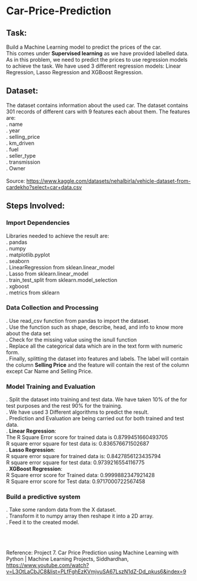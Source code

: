 # Car-Price-Prediction
## Task:
Build a Machine Learning model to predict the prices of the car.</br> This comes under **Supervised learning** as we have provided labelled data. As in this problem, we need to predict the prices to use regression models to achieve the task. We have used 3 different regression models: Linear Regression, Lasso Regression and XGBoost Regression.

## Dataset:
The dataset contains information about the used car. The dataset contains 301 records of different cars with 9 features each about them. The features are:</br>
. name</br>
. year</br>
. selling_price</br>
. km_driven</br>
. fuel</br>
. seller_type</br>
. transmission</br>
. Owner</br></br>
Source: https://www.kaggle.com/datasets/nehalbirla/vehicle-dataset-from-cardekho?select=car+data.csv

## Steps Involved:
### Import Dependencies
Libraries needed to achieve the result are: </br>
. pandas</br>
. numpy</br>
. matplotlib.pyplot</br>
. seaborn</br>
. LinearRegression from sklean.linear_model</br>
. Lasso from sklearn.linear_model</br>
. train_test_split from sklearn.model_selection</br>
. xgboost</br>
. metrics from sklearn</br>
### Data Collection and Processing
. Use read_csv function from pandas to import the dataset.</br>
. Use the function such as shape, describe, head, and info to know more about the data set</br>
. Check for the missing value using the isnull function</br>
. Replace all the categorical data which are in the text form with numeric form.</br>
. Finally, splitting the dataset into features and labels. The label will contain the column **Selling Price** and the feature will contain the rest of the column except Car Name and Selling Price.
### Model Training and Evaluation 
. Split the dataset into training and test data. We have taken 10% of the for test purposes and the rest 90% for the training.</br>
. We have used 3 Different algorithms to predict the result. </br>
. Prediction and Evaluation are being carried out for both trained and test data.</br>
. **Linear Regression**: </br>
The R Square Error score for trained data is 0.8799451660493705 </br>
R square error square for test data is:  0.836576671502687</br>
. **Lasso Regression**: </br>
R square error square for trained data is:  0.8427856123435794</br>
R square error square for test data:  0.9739216554116775 </br>
. **XGBoost Regression**:</br>
R Square error score for Trained data:  0.9999882347921428</br>
R Square error score for Test data:  0.9717000722567458</br>

### Build a predictive system
. Take some random data from the X dataset.</br>
. Transform it to numpy array then reshape it into a 2D array.</br>
. Feed it to the created model.</br></br></br></br>

Reference: Project 7. Car Price Prediction using Machine Learning with Python | Machine Learning Projects, Siddhardhan, https://www.youtube.com/watch?v=L3OtLaCbJC8&list=PLfFghEzKVmjvuSA67LszN1dZ-Dd_pkus6&index=9



